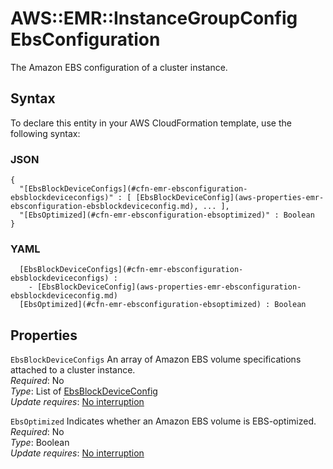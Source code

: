 # AWS::EMR::InstanceGroupConfig EbsConfiguration<a name="aws-properties-emr-ebsconfiguration"></a>

The Amazon EBS configuration of a cluster instance\.

## Syntax<a name="aws-properties-emr-ebsconfiguration-syntax"></a>

To declare this entity in your AWS CloudFormation template, use the following syntax:

### JSON<a name="aws-properties-emr-ebsconfiguration-syntax.json"></a>

```
{
  "[EbsBlockDeviceConfigs](#cfn-emr-ebsconfiguration-ebsblockdeviceconfigs)" : [ [EbsBlockDeviceConfig](aws-properties-emr-ebsconfiguration-ebsblockdeviceconfig.md), ... ],
  "[EbsOptimized](#cfn-emr-ebsconfiguration-ebsoptimized)" : Boolean
}
```

### YAML<a name="aws-properties-emr-ebsconfiguration-syntax.yaml"></a>

```
﻿  [EbsBlockDeviceConfigs](#cfn-emr-ebsconfiguration-ebsblockdeviceconfigs) : 
    - [EbsBlockDeviceConfig](aws-properties-emr-ebsconfiguration-ebsblockdeviceconfig.md)
﻿  [EbsOptimized](#cfn-emr-ebsconfiguration-ebsoptimized) : Boolean
```

## Properties<a name="aws-properties-emr-ebsconfiguration-properties"></a>

`EbsBlockDeviceConfigs`  <a name="cfn-emr-ebsconfiguration-ebsblockdeviceconfigs"></a>
An array of Amazon EBS volume specifications attached to a cluster instance\.  
*Required*: No  
*Type*: List of [EbsBlockDeviceConfig](aws-properties-emr-ebsconfiguration-ebsblockdeviceconfig.md)  
*Update requires*: [No interruption](https://docs.aws.amazon.com/AWSCloudFormation/latest/UserGuide/using-cfn-updating-stacks-update-behaviors.html#update-no-interrupt)

`EbsOptimized`  <a name="cfn-emr-ebsconfiguration-ebsoptimized"></a>
Indicates whether an Amazon EBS volume is EBS\-optimized\.  
*Required*: No  
*Type*: Boolean  
*Update requires*: [No interruption](https://docs.aws.amazon.com/AWSCloudFormation/latest/UserGuide/using-cfn-updating-stacks-update-behaviors.html#update-no-interrupt)